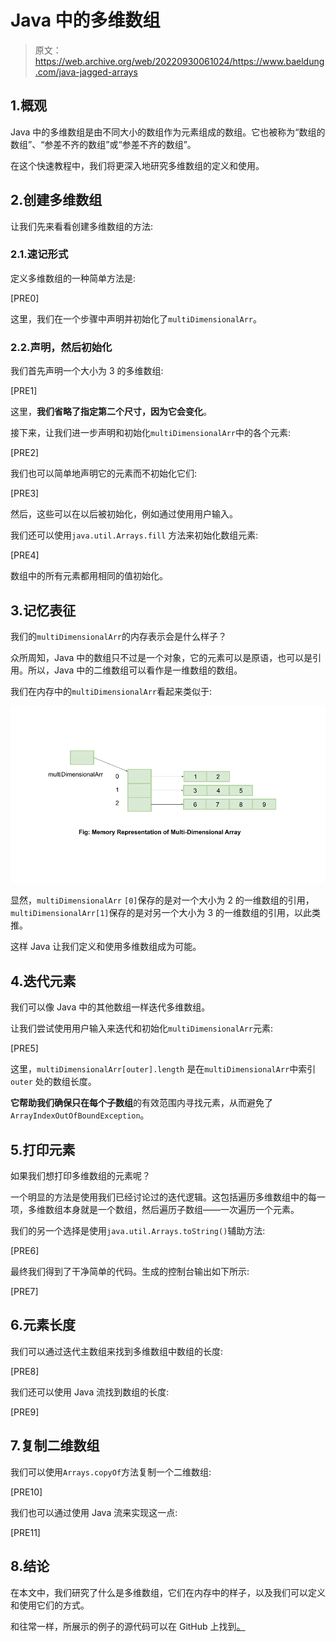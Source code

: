 # Java 中的多维数组

> 原文：<https://web.archive.org/web/20220930061024/https://www.baeldung.com/java-jagged-arrays>

## 1.概观

Java 中的多维数组是由不同大小的数组作为元素组成的数组。它也被称为“数组的数组”、“参差不齐的数组”或“参差不齐的数组”。

在这个快速教程中，我们将更深入地研究多维数组的定义和使用。

## 2.创建多维数组

让我们先来看看创建多维数组的方法:

### 2.1.速记形式

定义多维数组的一种简单方法是:

[PRE0]

这里，我们在一个步骤中声明并初始化了`multiDimensionalArr`。

### 2.2.声明，然后初始化

我们首先声明一个大小为 3 的多维数组:

[PRE1]

这里，**我们省略了指定第二个尺寸，因为它会变化**。

接下来，让我们进一步声明和初始化`multiDimensionalArr`中的各个元素:

[PRE2]

我们也可以简单地声明它的元素而不初始化它们:

[PRE3]

然后，这些可以在以后被初始化，例如通过使用用户输入。

我们还可以使用`java.util.Arrays.fill` 方法来初始化数组元素:

[PRE4]

数组中的所有元素都用相同的值初始化。

## 3.记忆表征

我们的`multiDimensionalArr`的内存表示会是什么样子？

众所周知，Java 中的数组只不过是一个对象，它的元素可以是原语，也可以是引用。所以，Java 中的二维数组可以看作是一维数组的数组。

我们在内存中的`multiDimensionalArr`看起来类似于:

[![multi dimensional array](img/6b288ca82346473addec57e40ca50c0c.png)](/web/20221206041308/https://www.baeldung.com/wp-content/uploads/2020/03/multi-dimensional-array.png)

显然，`multiDimensionalArr` `[0]`保存的是对一个大小为 2 的一维数组的引用， `multiDimensionalArr[1]`保存的是对另一个大小为 3 的一维数组的引用，以此类推。

这样 Java 让我们定义和使用多维数组成为可能。

## 4.迭代元素

我们可以像 Java 中的其他数组一样迭代多维数组。

让我们尝试使用用户输入来迭代和初始化`multiDimensionalArr`元素:

[PRE5]

这里，`multiDimensionalArr[outer].length` 是在`multiDimensionalArr`中索引`outer` 处的数组长度。

**它帮助我们确保只在每个子数组**的有效范围内寻找元素，从而避免了`ArrayIndexOutOfBoundException`。

## 5.打印元素

如果我们想打印多维数组的元素呢？

一个明显的方法是使用我们已经讨论过的迭代逻辑。这包括遍历多维数组中的每一项，多维数组本身就是一个数组，然后遍历子数组——一次遍历一个元素。

我们的另一个选择是使用`java.util.Arrays.toString()`辅助方法:

[PRE6]

最终我们得到了干净简单的代码。生成的控制台输出如下所示:

[PRE7]

## 6.元素长度

我们可以通过迭代主数组来找到多维数组中数组的长度:

[PRE8]

我们还可以使用 Java 流找到数组的长度:

[PRE9]

## 7.复制二维数组

我们可以使用`Arrays.copyOf`方法复制一个二维数组:

[PRE10]

我们也可以通过使用 Java 流来实现这一点:

[PRE11]

## 8.结论

在本文中，我们研究了什么是多维数组，它们在内存中的样子，以及我们可以定义和使用它们的方式。

和往常一样，所展示的例子的源代码可以在 GitHub 上找到[。](https://web.archive.org/web/20221206041308/https://github.com/eugenp/tutorials/tree/master/core-java-modules/core-java-arrays-multidimensional)